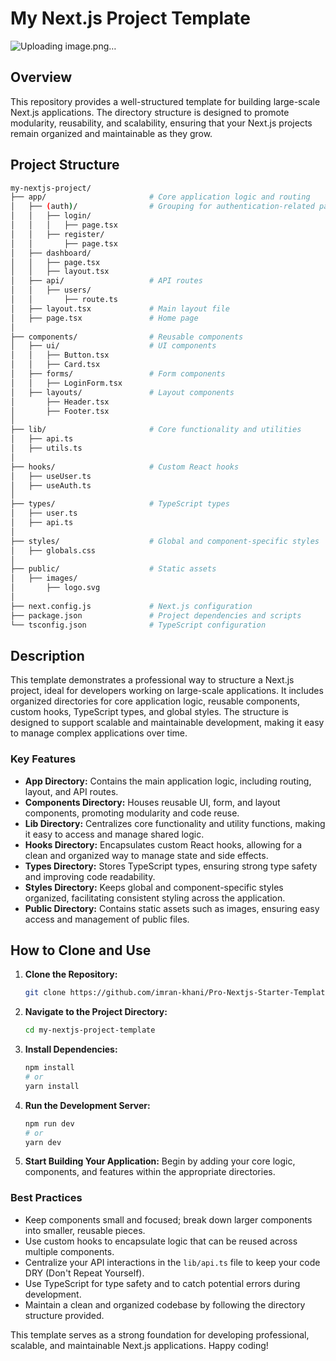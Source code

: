 
# My Next.js Project Template
![Uploading image.png…]()

## Overview

This repository provides a well-structured template for building large-scale Next.js applications. The directory structure is designed to promote modularity, reusability, and scalability, ensuring that your Next.js projects remain organized and maintainable as they grow.

## Project Structure

```bash
my-nextjs-project/
├── app/                       # Core application logic and routing
│   ├── (auth)/                # Grouping for authentication-related pages
│   │   ├── login/
│   │   │   ├── page.tsx
│   │   ├── register/
│   │       ├── page.tsx
│   ├── dashboard/
│   │   ├── page.tsx
│   │   ├── layout.tsx
│   ├── api/                   # API routes
│   │   ├── users/
│   │       ├── route.ts
│   ├── layout.tsx             # Main layout file
│   ├── page.tsx               # Home page
│
├── components/                # Reusable components
│   ├── ui/                    # UI components
│   │   ├── Button.tsx
│   │   ├── Card.tsx
│   ├── forms/                 # Form components
│   │   ├── LoginForm.tsx
│   ├── layouts/               # Layout components
│       ├── Header.tsx
│       ├── Footer.tsx
│
├── lib/                       # Core functionality and utilities
│   ├── api.ts
│   ├── utils.ts
│
├── hooks/                     # Custom React hooks
│   ├── useUser.ts
│   ├── useAuth.ts
│
├── types/                     # TypeScript types
│   ├── user.ts
│   ├── api.ts
│
├── styles/                    # Global and component-specific styles
│   ├── globals.css
│
├── public/                    # Static assets
│   ├── images/
│       ├── logo.svg
│
├── next.config.js             # Next.js configuration
├── package.json               # Project dependencies and scripts
└── tsconfig.json              # TypeScript configuration
```

## Description

This template demonstrates a professional way to structure a Next.js project, ideal for developers working on large-scale applications. It includes organized directories for core application logic, reusable components, custom hooks, TypeScript types, and global styles. The structure is designed to support scalable and maintainable development, making it easy to manage complex applications over time.

### Key Features

- **App Directory:** Contains the main application logic, including routing, layout, and API routes.
- **Components Directory:** Houses reusable UI, form, and layout components, promoting modularity and code reuse.
- **Lib Directory:** Centralizes core functionality and utility functions, making it easy to access and manage shared logic.
- **Hooks Directory:** Encapsulates custom React hooks, allowing for a clean and organized way to manage state and side effects.
- **Types Directory:** Stores TypeScript types, ensuring strong type safety and improving code readability.
- **Styles Directory:** Keeps global and component-specific styles organized, facilitating consistent styling across the application.
- **Public Directory:** Contains static assets such as images, ensuring easy access and management of public files.

## How to Clone and Use

1. **Clone the Repository:**
   ```bash
   git clone https://github.com/imran-khani/Pro-Nextjs-Starter-Template.git
   ```

2. **Navigate to the Project Directory:**
   ```bash
   cd my-nextjs-project-template
   ```

3. **Install Dependencies:**
   ```bash
   npm install
   # or
   yarn install
   ```

4. **Run the Development Server:**
   ```bash
   npm run dev
   # or
   yarn dev
   ```

5. **Start Building Your Application:** Begin by adding your core logic, components, and features within the appropriate directories.

### Best Practices

- Keep components small and focused; break down larger components into smaller, reusable pieces.
- Use custom hooks to encapsulate logic that can be reused across multiple components.
- Centralize your API interactions in the `lib/api.ts` file to keep your code DRY (Don't Repeat Yourself).
- Use TypeScript for type safety and to catch potential errors during development.
- Maintain a clean and organized codebase by following the directory structure provided.

This template serves as a strong foundation for developing professional, scalable, and maintainable Next.js applications. Happy coding!
